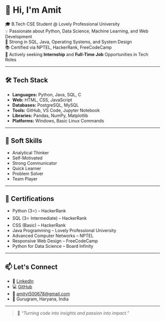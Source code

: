 # 👋 Hi, I'm Amit

🎓 B.Tech CSE Student @ Lovely Professional University  
💡 Passionate about Python, Data Science, Machine Learning, and Web Development  
🧠 Strong in SQL, Java, Operating Systems, and System Design  
📚 Certified via NPTEL, HackerRank, FreeCodeCamp  
🔎 Actively seeking **Internship** and **Full-Time Job** Opportunities in Tech Roles  

---

## 🛠️ Tech Stack

- **Languages:** Python, Java, SQL, C  
- **Web:** HTML, CSS, JavaScript  
- **Databases:** PostgreSQL, MySQL  
- **Tools:** GitHub, VS Code, Jupyter Notebook  
- **Libraries:** Pandas, NumPy, Matplotlib  
- **Platforms:** Windows, Basic Linux Commands  

---

## 💪 Soft Skills

- Analytical Thinker  
- Self-Motivated  
- Strong Communicator  
- Quick Learner  
- Problem Solver  
- Team Player  

---

## 📜 Certifications

- Python (3⭐) – HackerRank  
- SQL (3⭐ Intermediate) – HackerRank  
- CSS (Basic) – HackerRank  
- Java Programming – Lovely Professional University  
- Advanced Computer Networks – NPTEL  
- Responsive Web Design – FreeCodeCamp  
- Python for Data Science – Board Infinity  

---

## 📫 Let's Connect

- 🔗 [LinkedIn](https://linkedin.com/in/-amit/)  
- 💻 [GitHub](https://github.com/Amit046)  
- 📧 amityt500678@gmail.com  
- 📍 Gurugram, Haryana, India  

---

> 💬 *“Turning code into insights and passion into impact.”*
